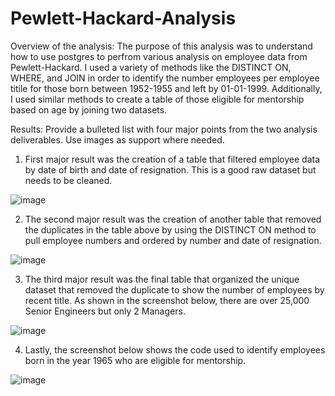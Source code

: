 # Pewlett-Hackard-Analysis

Overview of the analysis: The purpose of this analysis was to understand how to use postgres to perfrom various analysis on employee data from Pewlett-Hackard. I used a variety of methods like the DISTINCT ON, WHERE, and JOIN in order to identify the number employees per employee titile for those born between 1952-1955 and left by 01-01-1999. Additionally, I used similar methods to create a table of those eligible for mentorship based on age by joining two datasets.


Results: Provide a bulleted list with four major points from the two analysis deliverables. Use images as support where needed.

1. First major result was the creation of a table that filtered employee data by date of birth and date of resignation. This is a good raw dataset but needs to be cleaned. 

![image](https://user-images.githubusercontent.com/96396696/155832365-7171bb4e-82b7-4e32-b30f-da1f3c14a54d.png)

2. The second major result was the creation of another table that removed the duplicates in the table above by using the DISTINCT ON method to pull employee numbers and ordered by number and date of resignation. 

![image](https://user-images.githubusercontent.com/96396696/155832378-9109bb5e-741e-4bb4-899f-090c030f1cfc.png)

3. The third major result was the final table that organized the unique dataset that removed the duplicate to show the number of employees by recent title. As shown in the screenshot below, there are over 25,000 Senior Engineers but only 2 Managers. 

![image](https://user-images.githubusercontent.com/96396696/155832388-062538db-d183-4e94-9d3d-c362b56fb0e3.png)

4. Lastly, the screenshot  below shows the code used to identify employees born in the year 1965 who are eligible for mentorship. 

![image](https://user-images.githubusercontent.com/96396696/155832566-3963228f-b1e0-43e7-9645-f4e32f74e3a4.png)
